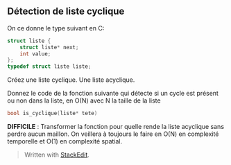 

## Détection de liste cyclique
On ce donne le type suivant en C:
```c
struct liste {
	struct liste* next;
	int value;
};
typedef struct liste liste;
```

Créez une liste cyclique. Une liste acyclique.

Donnez le code de la fonction suivante qui détecte si un cycle est présent ou non dans la liste, en O(N) avec N la taille de la liste
```c
bool is_cyclique(liste* tete)
```
**DIFFICILE** : Transformer la fonction pour quelle rende la liste acyclique sans perdre aucun maillon. On veillera à toujours le faire en O(N) en complexité temporelle et O(1) en complexité spatial.

> Written with [StackEdit](https://stackedit.io/).
<!--stackedit_data:
eyJoaXN0b3J5IjpbLTU2NjI3NjA0MV19
-->